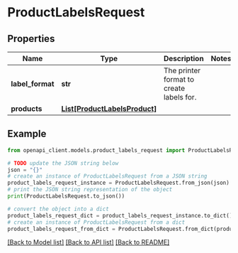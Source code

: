 # ProductLabelsRequest


## Properties

Name | Type | Description | Notes
------------ | ------------- | ------------- | -------------
**label_format** | **str** | The printer format to create labels for. | 
**products** | [**List[ProductLabelsProduct]**](ProductLabelsProduct.md) |  | 

## Example

```python
from openapi_client.models.product_labels_request import ProductLabelsRequest

# TODO update the JSON string below
json = "{}"
# create an instance of ProductLabelsRequest from a JSON string
product_labels_request_instance = ProductLabelsRequest.from_json(json)
# print the JSON string representation of the object
print(ProductLabelsRequest.to_json())

# convert the object into a dict
product_labels_request_dict = product_labels_request_instance.to_dict()
# create an instance of ProductLabelsRequest from a dict
product_labels_request_from_dict = ProductLabelsRequest.from_dict(product_labels_request_dict)
```
[[Back to Model list]](../README.md#documentation-for-models) [[Back to API list]](../README.md#documentation-for-api-endpoints) [[Back to README]](../README.md)


